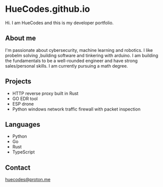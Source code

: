 # HueCodes.github.io
Hi. I am HueCodes and this is my developer portfolio.

## About me
I'm passionate about cybersecurity, machine learning and robotics. I like probelm solving ,building software and tinkering with arduino. I am building the fundamentals to be a well-rounded engineer and have strong sales/personal skills. I am currently pursuing a math degree.

## Projects
- HTTP reverse proxy built in Rust
- GO EDR tool 
- ESP drone
- Python windows network traffic firewall with packet inspection

## Languages
- Python
- Go
- Rust
- TypeScript

## Contact
huecodes@proton.me
